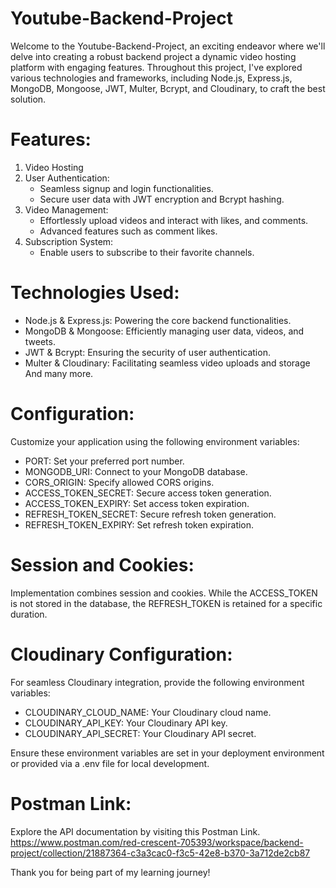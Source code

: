 # Youtube-Backend-Project

Welcome to the Youtube-Backend-Project, an exciting endeavor where we'll delve into creating a robust backend project a dynamic video hosting platform with engaging features. Throughout this project, I've explored various technologies and frameworks, including Node.js, Express.js, MongoDB, Mongoose, JWT, Multer, Bcrypt, and Cloudinary, to craft the best solution.

# Features:
1. Video Hosting
2. User Authentication:
   - Seamless signup and login functionalities.
   - Secure user data with JWT encryption and Bcrypt hashing.
3. Video Management:
   - Effortlessly upload videos and interact with likes, and comments.
   - Advanced features such as comment likes.
4. Subscription System:
   - Enable users to subscribe to their favorite channels.

# Technologies Used:
- Node.js & Express.js: Powering the core backend functionalities.
- MongoDB & Mongoose: Efficiently managing user data, videos, and tweets.
- JWT & Bcrypt: Ensuring the security of user authentication.
- Multer & Cloudinary: Facilitating seamless video uploads and storage And many more.
  
# Configuration:
Customize your application using the following environment variables:
- PORT: Set your preferred port number.
- MONGODB_URI: Connect to your MongoDB database.
- CORS_ORIGIN: Specify allowed CORS origins.
- ACCESS_TOKEN_SECRET: Secure access token generation.
- ACCESS_TOKEN_EXPIRY: Set access token expiration.
- REFRESH_TOKEN_SECRET: Secure refresh token generation.
- REFRESH_TOKEN_EXPIRY: Set refresh token expiration.
  
# Session and Cookies:
 Implementation combines session and cookies. While the ACCESS_TOKEN is not stored in the database, the REFRESH_TOKEN is retained for a specific duration.

# Cloudinary Configuration:
For seamless Cloudinary integration, provide the following environment variables:

- CLOUDINARY_CLOUD_NAME: Your Cloudinary cloud name.
- CLOUDINARY_API_KEY: Your Cloudinary API key.
- CLOUDINARY_API_SECRET: Your Cloudinary API secret.
  
Ensure these environment variables are set in your deployment environment or provided via a .env file for local development.

# Postman Link:
Explore the API documentation by visiting this Postman Link.
https://www.postman.com/red-crescent-705393/workspace/backend-project/collection/21887364-c3a3cac0-f3c5-42e8-b370-3a712de2cb87


Thank you for being part of my learning journey!
